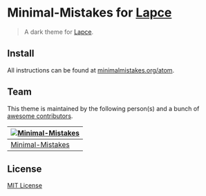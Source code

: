 # Minimal-Mistakes for [Lapce](http://lapce.dev/)

> A dark theme for [Lapce](http://lapce.dev/).

## Install

All instructions can be found at [minimalmistakes.org/atom](https://minimalmistakes.org/apps/code-editors/lapce/).

## Team

This theme is maintained by the following person(s) and a bunch of [awesome contributors](https://github.com/minimal-mistakes/lapce/graphs/contributors).

| [![Minimal-Mistakes](https://avatars.githubusercontent.com/u/99121492?s=125)](https://github.com/Minimal-Mistakes) |
| ------------------------------------------------------------------------------------------------------------------ |
| [Minimal-Mistakes](https://github.com/Minimal-Mistakes)                                                            |

## License

[MIT License](./LICENSE)
